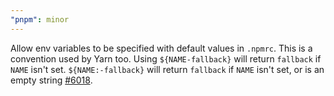 ```yaml
---
"pnpm": minor
---
```


Allow env variables to be specified with default values in `.npmrc`. This is a convention used by Yarn too.
Using `${NAME-fallback}` will return `fallback` if `NAME` isn't set. `${NAME:-fallback}` will return `fallback` if `NAME` isn't set, or is an empty string [#6018](https://github.com/pnpm/pnpm/issues/6018).
